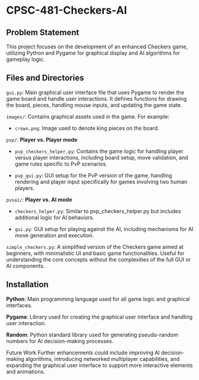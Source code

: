 # CPSC-481-Checkers-AI

## Problem Statement

This project focuses on the development of an enhanced Checkers game, utilizing Python and Pygame for graphical display and AI algorithms for gameplay logic.

## Files and Directories

`gui.py`: Main graphical user interface file that uses Pygame to render the game board and handle user interactions. It defines functions for drawing the board, pieces, handling mouse inputs, and updating the game state.

`images/`: Contains graphical assets used in the game. For example:

- `crown.png`: Image used to denote king pieces on the board.

`pvp/`: **Player vs. Player mode**

- `pvp_checkers_helper.py`: Contains the game logic for handling player versus player interactions, including board setup, move validation, and game rules specific to PvP scenarios.

- `pvp_gui.py`: GUI setup for the PvP version of the game, handling rendering and player input specifically for games involving two human players.


`pvsai/`: **Player vs. AI mode**

- `checkers_helper.py`: Similar to pvp_checkers_helper.py but includes additional logic for AI behaviors.

- `gui.py`: GUI setup for playing against the AI, including mechanisms for AI move generation and execution.

`simple_checkers.py`: A simplified version of the Checkers game aimed at beginners, with minimalistic UI and basic game functionalities. Useful for understanding the core concepts without the complexities of the full GUI or AI components.

## Installation

**Python**: Main programming language used for all game logic and graphical interfaces.

**Pygame**: Library used for creating the graphical user interface and handling user interaction.

**Random**: Python standard library used for generating pseudo-random numbers for AI decision-making processes.


Future Work
Further enhancements could include improving AI decision-making algorithms, introducing networked multiplayer capabilities, and expanding the graphical user interface to support more interactive elements and animations.
